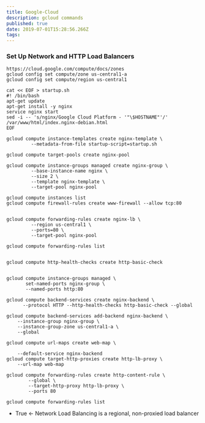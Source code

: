 ```yaml
---
title: Google-Cloud
description: gcloud commands
published: true
date: 2019-07-01T15:28:56.266Z
tags: 
---
```


### 	Set Up Network and HTTP Load Balancers

    https://cloud.google.com/compute/docs/zones
    gcloud config set compute/zone us-central1-a
    gcloud config set compute/region us-central1

    cat << EOF > startup.sh
    #! /bin/bash
    apt-get update
    apt-get install -y nginx
    service nginx start
    sed -i -- 's/nginx/Google Cloud Platform - '"\$HOSTNAME"'/' /var/www/html/index.nginx-debian.html
    EOF

    gcloud compute instance-templates create nginx-template \
             --metadata-from-file startup-script=startup.sh

    gcloud compute target-pools create nginx-pool

    gcloud compute instance-groups managed create nginx-group \
             --base-instance-name nginx \
             --size 2 \
             --template nginx-template \
             --target-pool nginx-pool

    gcloud compute instances list
    gcloud compute firewall-rules create www-firewall --allow tcp:80


    gcloud compute forwarding-rules create nginx-lb \
             --region us-central1 \
             --ports=80 \
             --target-pool nginx-pool

    gcloud compute forwarding-rules list


    gcloud compute http-health-checks create http-basic-check


    gcloud compute instance-groups managed \
           set-named-ports nginx-group \
           --named-ports http:80

    gcloud compute backend-services create nginx-backend \
          --protocol HTTP --http-health-checks http-basic-check --global

    gcloud compute backend-services add-backend nginx-backend \
        --instance-group nginx-group \
        --instance-group-zone us-central1-a \
        --global

    gcloud compute url-maps create web-map \

        --default-service nginx-backend
    gcloud compute target-http-proxies create http-lb-proxy \
        --url-map web-map

    gcloud compute forwarding-rules create http-content-rule \
            --global \
            --target-http-proxy http-lb-proxy \
            --ports 80

    gcloud compute forwarding-rules list

+ True ← Network Load Balancing is a regional, non-proxied load balancer